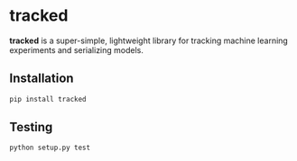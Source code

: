 # tracked

**tracked** is a super-simple, lightweight library for tracking machine learning experiments and serializing models.

## Installation

```bash
pip install tracked
```

## Testing

```bash
python setup.py test
```
